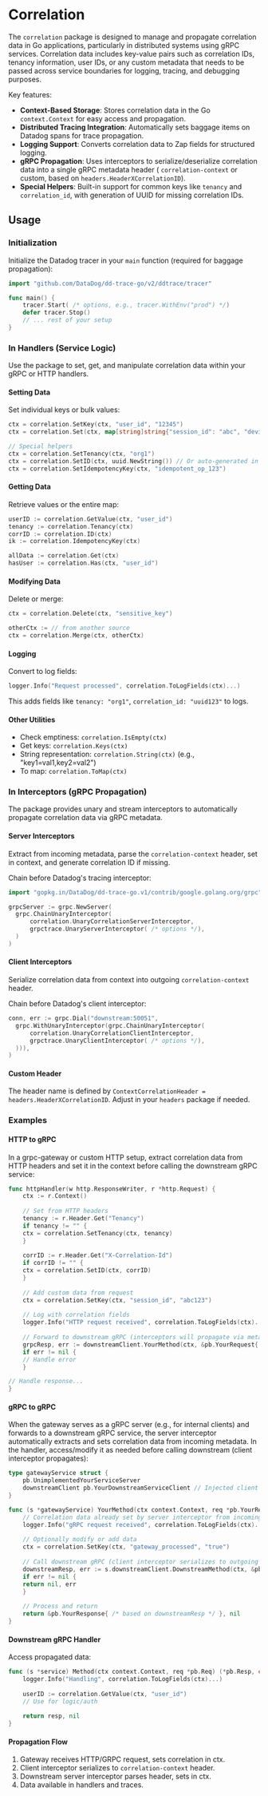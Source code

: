 # Correlation

The `correlation` package is designed to manage and propagate correlation data in Go applications, particularly in
distributed systems using gRPC services. Correlation data includes key-value pairs such as correlation IDs, tenancy
information, user IDs, or any custom metadata that needs to be passed across service boundaries for logging, tracing,
and debugging purposes.

Key features:

- **Context-Based Storage**: Stores correlation data in the Go `context.Context` for easy access and propagation.
- **Distributed Tracing Integration**: Automatically sets baggage items on Datadog spans for trace propagation.
- **Logging Support**: Converts correlation data to Zap fields for structured logging.
- **gRPC Propagation**: Uses interceptors to serialize/deserialize correlation data into a single gRPC metadata header (
  `correlation-context` or custom, based on `headers.HeaderXCorrelationID`).
- **Special Helpers**: Built-in support for common keys like `tenancy` and `correlation_id`, with generation of UUID for
  missing correlation IDs.

## Usage

### Initialization

Initialize the Datadog tracer in your `main` function (required for baggage propagation):

```go
import "github.com/DataDog/dd-trace-go/v2/ddtrace/tracer"

func main() {
    tracer.Start( /* options, e.g., tracer.WithEnv("prod") */)
    defer tracer.Stop()
    // ... rest of your setup
}
```

### In Handlers (Service Logic)

Use the package to set, get, and manipulate correlation data within your gRPC or HTTP handlers.

#### Setting Data

Set individual keys or bulk values:

```go
ctx = correlation.SetKey(ctx, "user_id", "12345")
ctx = correlation.Set(ctx, map[string]string{"session_id": "abc", "device": "mobile"})

// Special helpers
ctx = correlation.SetTenancy(ctx, "org1")
ctx = correlation.SetID(ctx, uuid.NewString()) // Or auto-generated in interceptor if missing
ctx = correlation.SetIdempotencyKey(ctx, "idempotent_op_123")
```

#### Getting Data

Retrieve values or the entire map:

```go
userID := correlation.GetValue(ctx, "user_id")
tenancy := correlation.Tenancy(ctx)
corrID := correlation.ID(ctx)
ik := correlation.IdempotencyKey(ctx)

allData := correlation.Get(ctx)
hasUser := correlation.Has(ctx, "user_id")
```

#### Modifying Data

Delete or merge:

```go
ctx = correlation.Delete(ctx, "sensitive_key")

otherCtx := // from another source
ctx = correlation.Merge(ctx, otherCtx)
```

#### Logging

Convert to log fields:

```go
logger.Info("Request processed", correlation.ToLogFields(ctx)...)
```

This adds fields like `tenancy: "org1"`, `correlation_id: "uuid123"` to logs.

#### Other Utilities

- Check emptiness: `correlation.IsEmpty(ctx)`
- Get keys: `correlation.Keys(ctx)`
- String representation: `correlation.String(ctx)` (e.g., "key1=val1,key2=val2")
- To map: `correlation.ToMap(ctx)`

### In Interceptors (gRPC Propagation)

The package provides unary and stream interceptors to automatically propagate correlation data via gRPC metadata.

#### Server Interceptors

Extract from incoming metadata, parse the `correlation-context` header, set in context, and generate correlation ID if
missing.

Chain before Datadog's tracing interceptor:

```go
import "gopkg.in/DataDog/dd-trace-go.v1/contrib/google.golang.org/grpc" // as grpctrace

grpcServer := grpc.NewServer(
  grpc.ChainUnaryInterceptor(
      correlation.UnaryCorrelationServerInterceptor,
      grpctrace.UnaryServerInterceptor( /* options */),
  )
)
```

#### Client Interceptors

Serialize correlation data from context into outgoing `correlation-context` header.

Chain before Datadog's client interceptor:

```go
conn, err := grpc.Dial("downstream:50051",
  grpc.WithUnaryInterceptor(grpc.ChainUnaryInterceptor(
      correlation.UnaryCorrelationClientInterceptor,
      grpctrace.UnaryClientInterceptor( /* options */),
  ))),
)
```

#### Custom Header

The header name is defined by `ContextCorrelationHeader = headers.HeaderXCorrelationID`. Adjust in your `headers`
package if needed.

### Examples

#### HTTP to gRPC

In a grpc-gateway or custom HTTP setup, extract correlation data from HTTP headers and set it in the context before
calling the downstream gRPC service:

```go
func httpHandler(w http.ResponseWriter, r *http.Request) {
    ctx := r.Context()
    
    // Set from HTTP headers
    tenancy := r.Header.Get("Tenancy")
    if tenancy != "" {
    ctx = correlation.SetTenancy(ctx, tenancy)
    }
    
    corrID := r.Header.Get("X-Correlation-Id")
    if corrID != "" {
    ctx = correlation.SetID(ctx, corrID)
    }
    
    // Add custom data from request
    ctx = correlation.SetKey(ctx, "session_id", "abc123")
    
    // Log with correlation fields
    logger.Info("HTTP request received", correlation.ToLogFields(ctx)...)
    
    // Forward to downstream gRPC (interceptors will propagate via metadata)
    grpcResp, err := downstreamClient.YourMethod(ctx, &pb.YourRequest{ /* from r */ })
    if err != nil {
    // Handle error
    }

// Handle response...
}
```

#### gRPC to gRPC

When the gateway serves as a gRPC server (e.g., for internal clients) and forwards to a downstream gRPC service, the
server interceptor automatically extracts and sets correlation data from incoming metadata. In the handler,
access/modify it as needed before calling downstream (client interceptor propagates):

```go
type gatewayService struct {
    pb.UnimplementedYourServiceServer
    downstreamClient pb.YourDownstreamServiceClient // Injected client with interceptors
}

func (s *gatewayService) YourMethod(ctx context.Context, req *pb.YourRequest) (*pb.YourResponse, error) {
    // Correlation data already set by server interceptor from incoming metadata
    logger.Info("gRPC request received", correlation.ToLogFields(ctx)...)
    
    // Optionally modify or add data
    ctx = correlation.SetKey(ctx, "gateway_processed", "true")
    
    // Call downstream gRPC (client interceptor serializes to outgoing metadata)
    downstreamResp, err := s.downstreamClient.DownstreamMethod(ctx, &pb.DownstreamRequest{ /* from req */ })
    if err != nil {
    return nil, err
    }
    
    // Process and return
    return &pb.YourResponse{ /* based on downstreamResp */ }, nil
}

```

#### Downstream gRPC Handler

Access propagated data:

```go
func (s *service) Method(ctx context.Context, req *pb.Req) (*pb.Resp, error) {
    logger.Info("Handling", correlation.ToLogFields(ctx)...)
    
    userID := correlation.GetValue(ctx, "user_id")
    // Use for logic/auth
    
    return resp, nil
}
```

#### Propagation Flow

1. Gateway receives HTTP/GRPC request, sets correlation in ctx.
2. Client interceptor serializes to `correlation-context` header.
3. Downstream server interceptor parses header, sets in ctx.
4. Data available in handlers and traces.
